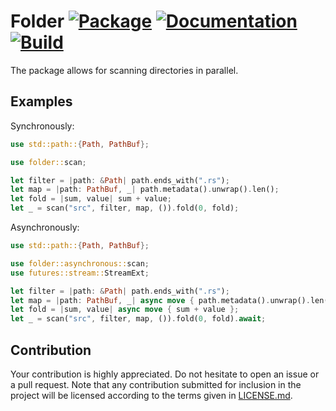 # Folder [![Package][package-img]][package-url] [![Documentation][documentation-img]][documentation-url] [![Build][build-img]][build-url]

The package allows for scanning directories in parallel.

## Examples

Synchronously:

```rust
use std::path::{Path, PathBuf};

use folder::scan;

let filter = |path: &Path| path.ends_with(".rs");
let map = |path: PathBuf, _| path.metadata().unwrap().len();
let fold = |sum, value| sum + value;
let _ = scan("src", filter, map, ()).fold(0, fold);
```

Asynchronously:

```rust
use std::path::{Path, PathBuf};

use folder::asynchronous::scan;
use futures::stream::StreamExt;

let filter = |path: &Path| path.ends_with(".rs");
let map = |path: PathBuf, _| async move { path.metadata().unwrap().len() };
let fold = |sum, value| async move { sum + value };
let _ = scan("src", filter, map, ()).fold(0, fold).await;
```

## Contribution

Your contribution is highly appreciated. Do not hesitate to open an issue or a
pull request. Note that any contribution submitted for inclusion in the project
will be licensed according to the terms given in [LICENSE.md](LICENSE.md).

[build-img]: https://github.com/stainless-steel/folder/workflows/build/badge.svg
[build-url]: https://github.com/stainless-steel/folder/actions/workflows/build.yml
[documentation-img]: https://docs.rs/folder/badge.svg
[documentation-url]: https://docs.rs/folder
[package-img]: https://img.shields.io/crates/v/folder.svg
[package-url]: https://crates.io/crates/folder
